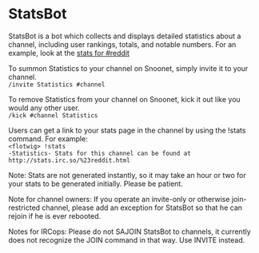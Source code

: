 StatsBot
========

StatsBot is a bot which collects and displays detailed statistics about a channel, including user rankings, totals, and notable numbers. For an example, look at the [stats for #reddit](http://stats.irc.so/%23reddit.html)

To summon Statistics to your channel on Snoonet, simply invite it to your channel.  
`/invite Statistics #channel`

To remove Statistics from your channel on Snoonet, kick it out like you would any other user.  
`/kick #channel Statistics`

Users can get a link to your stats page in the channel by using the !stats command. For example:  
`<flotwig> !stats`  
`-Statistics- Stats for this channel can be found at http://stats.irc.so/%23reddit.html`

Note: Stats are not generated instantly, so it may take an hour or two for your stats to be generated initially. Please be patient.

Note for channel owners: If you operate an invite-only or otherwise join-restricted channel, please add an exception for StatsBot so that he can rejoin if he is ever rebooted.

Notes for IRCops: Please do not SAJOIN StatsBot to channels, it currently does not recognize the JOIN command in that way. Use INVITE instead.
